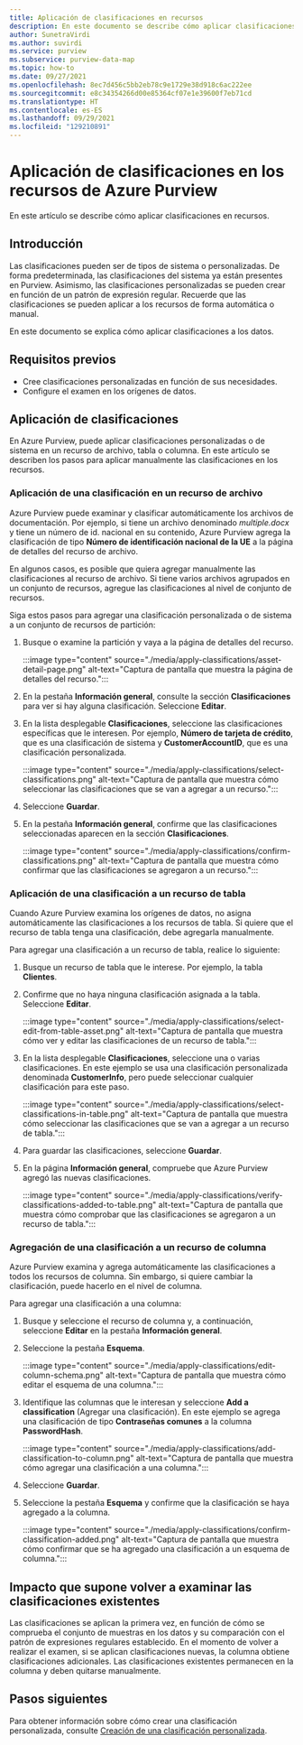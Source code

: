 ```yaml
---
title: Aplicación de clasificaciones en recursos
description: En este documento se describe cómo aplicar clasificaciones en los recursos.
author: SunetraVirdi
ms.author: suvirdi
ms.service: purview
ms.subservice: purview-data-map
ms.topic: how-to
ms.date: 09/27/2021
ms.openlocfilehash: 8ec7d456c5bb2eb78c9e1729e38d918c6ac222ee
ms.sourcegitcommit: e8c34354266d00e85364cf07e1e39600f7eb71cd
ms.translationtype: HT
ms.contentlocale: es-ES
ms.lasthandoff: 09/29/2021
ms.locfileid: "129210891"
---
```

# <a name="apply-classifications-on-assets-in-azure-purview"></a>Aplicación de clasificaciones en los recursos de Azure Purview

En este artículo se describe cómo aplicar clasificaciones en recursos.

## <a name="introduction"></a>Introducción

Las clasificaciones pueden ser de tipos de sistema o personalizadas. De forma predeterminada, las clasificaciones del sistema ya están presentes en Purview. Asimismo, las clasificaciones personalizadas se pueden crear en función de un patrón de expresión regular. Recuerde que las clasificaciones se pueden aplicar a los recursos de forma automática o manual.

En este documento se explica cómo aplicar clasificaciones a los datos.

## <a name="prerequisites"></a>Requisitos previos

- Cree clasificaciones personalizadas en función de sus necesidades.
- Configure el examen en los orígenes de datos.

## <a name="apply-classifications"></a>Aplicación de clasificaciones
En Azure Purview, puede aplicar clasificaciones personalizadas o de sistema en un recurso de archivo, tabla o columna. En este artículo se describen los pasos para aplicar manualmente las clasificaciones en los recursos.

### <a name="apply-classification-to-a-file-asset"></a>Aplicación de una clasificación en un recurso de archivo
Azure Purview puede examinar y clasificar automáticamente los archivos de documentación. Por ejemplo, si tiene un archivo denominado *multiple.docx* y tiene un número de id. nacional en su contenido, Azure Purview agrega la clasificación de tipo **Número de identificación nacional de la UE** a la página de detalles del recurso de archivo.

En algunos casos, es posible que quiera agregar manualmente las clasificaciones al recurso de archivo. Si tiene varios archivos agrupados en un conjunto de recursos, agregue las clasificaciones al nivel de conjunto de recursos.

Siga estos pasos para agregar una clasificación personalizada o de sistema a un conjunto de recursos de partición:

1. Busque o examine la partición y vaya a la página de detalles del recurso.

    :::image type="content" source="./media/apply-classifications/asset-detail-page.png" alt-text="Captura de pantalla que muestra la página de detalles del recurso.":::

1. En la pestaña **Información general**, consulte la sección **Clasificaciones** para ver si hay alguna clasificación. Seleccione **Editar**.

1. En la lista desplegable **Clasificaciones**, seleccione las clasificaciones específicas que le interesen. Por ejemplo, **Número de tarjeta de crédito**, que es una clasificación de sistema y **CustomerAccountID**, que es una clasificación personalizada.

    :::image type="content" source="./media/apply-classifications/select-classifications.png" alt-text="Captura de pantalla que muestra cómo seleccionar las clasificaciones que se van a agregar a un recurso.":::

1. Seleccione **Guardar**.

1. En la pestaña **Información general**, confirme que las clasificaciones seleccionadas aparecen en la sección **Clasificaciones**.

    :::image type="content" source="./media/apply-classifications/confirm-classifications.png" alt-text="Captura de pantalla que muestra cómo confirmar que las clasificaciones se agregaron a un recurso.":::

### <a name="apply-classification-to-a-table-asset"></a>Aplicación de una clasificación a un recurso de tabla

Cuando Azure Purview examina los orígenes de datos, no asigna automáticamente las clasificaciones a los recursos de tabla. Si quiere que el recurso de tabla tenga una clasificación, debe agregarla manualmente.

Para agregar una clasificación a un recurso de tabla, realice lo siguiente:

1. Busque un recurso de tabla que le interese. Por ejemplo, la tabla **Clientes**.

1. Confirme que no haya ninguna clasificación asignada a la tabla. Seleccione **Editar**.

    :::image type="content" source="./media/apply-classifications/select-edit-from-table-asset.png" alt-text="Captura de pantalla que muestra cómo ver y editar las clasificaciones de un recurso de tabla.":::

1. En la lista desplegable **Clasificaciones**, seleccione una o varias clasificaciones. En este ejemplo se usa una clasificación personalizada denominada **CustomerInfo**, pero puede seleccionar cualquier clasificación para este paso.

    :::image type="content" source="./media/apply-classifications/select-classifications-in-table.png" alt-text="Captura de pantalla que muestra cómo seleccionar las clasificaciones que se van a agregar a un recurso de tabla.":::

1. Para guardar las clasificaciones, seleccione **Guardar**.

1. En la página **Información general**, compruebe que Azure Purview agregó las nuevas clasificaciones.

    :::image type="content" source="./media/apply-classifications/verify-classifications-added-to-table.png" alt-text="Captura de pantalla que muestra cómo comprobar que las clasificaciones se agregaron a un recurso de tabla.":::

### <a name="add-classification-to-a-column-asset"></a>Agregación de una clasificación a un recurso de columna

Azure Purview examina y agrega automáticamente las clasificaciones a todos los recursos de columna. Sin embargo, si quiere cambiar la clasificación, puede hacerlo en el nivel de columna.

Para agregar una clasificación a una columna:

1. Busque y seleccione el recurso de columna y, a continuación, seleccione **Editar** en la pestaña **Información general**.

1. Seleccione la pestaña **Esquema**.

    :::image type="content" source="./media/apply-classifications/edit-column-schema.png" alt-text="Captura de pantalla que muestra cómo editar el esquema de una columna.":::

1. Identifique las columnas que le interesan y seleccione **Add a classification** (Agregar una clasificación). En este ejemplo se agrega una clasificación de tipo **Contraseñas comunes** a la columna **PasswordHash**.

    :::image type="content" source="./media/apply-classifications/add-classification-to-column.png" alt-text="Captura de pantalla que muestra cómo agregar una clasificación a una columna.":::

1. Seleccione **Guardar**.

1. Seleccione la pestaña **Esquema** y confirme que la clasificación se haya agregado a la columna.

    :::image type="content" source="./media/apply-classifications/confirm-classification-added.png" alt-text="Captura de pantalla que muestra cómo confirmar que se ha agregado una clasificación a un esquema de columna.":::

## <a name="impact-of-rescanning-on-existing-classifications"></a>Impacto que supone volver a examinar las clasificaciones existentes

Las clasificaciones se aplican la primera vez, en función de cómo se comprueba el conjunto de muestras en los datos y su comparación con el patrón de expresiones regulares establecido. En el momento de volver a realizar el examen, si se aplican clasificaciones nuevas, la columna obtiene clasificaciones adicionales. Las clasificaciones existentes permanecen en la columna y deben quitarse manualmente.

## <a name="next-steps"></a>Pasos siguientes
Para obtener información sobre cómo crear una clasificación personalizada, consulte [Creación de una clasificación personalizada](create-a-custom-classification-and-classification-rule.md).